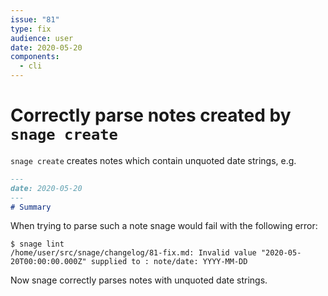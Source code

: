 ```yaml
---
issue: "81"
type: fix
audience: user
date: 2020-05-20
components:
  - cli
---
```

# Correctly parse notes created by `snage create`

`snage create` creates notes which contain unquoted date strings, e.g.

```markdown
---
date: 2020-05-20
---
# Summary
```

When trying to parse such a note snage would fail with the following error:
```
$ snage lint
/home/user/src/snage/changelog/81-fix.md: Invalid value "2020-05-20T00:00:00.000Z" supplied to : note/date: YYYY-MM-DD
```

Now snage correctly parses notes with unquoted date strings.
